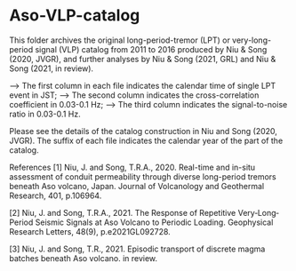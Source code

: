 # Aso-VLP-catalog
This folder archives the original long-period-tremor (LPT) or very-long-period signal (VLP) catalog from 2011 to 2016 produced by Niu & Song (2020, JVGR), and further analyses by Niu & Song (2021, GRL) and Niu & Song (2021, in review). 

--> The first column in each file indicates the calendar time of single LPT event in JST; 
--> The second column indicates the cross-correlation coefficient in 0.03-0.1 Hz; 
--> The third column indicates the signal-to-noise ratio in 0.03-0.1 Hz.  

Please see the details of the catalog construction in Niu and Song (2020, JVGR). The suffix of each file indicates the calendar year of the part of the catalog. 

References
[1] Niu, J. and Song, T.R.A., 2020. Real-time and in-situ assessment of conduit permeability through diverse long-period tremors beneath Aso volcano, Japan. Journal of Volcanology and Geothermal Research, 401, p.106964.

[2] Niu, J. and Song, T.R.A., 2021. The Response of Repetitive Very‐Long‐Period Seismic Signals at Aso Volcano to Periodic Loading. Geophysical Research Letters, 48(9), p.e2021GL092728.

[3] Niu, J. and Song, T.R., 2021. Episodic transport of discrete magma batches beneath Aso volcano. in review.

